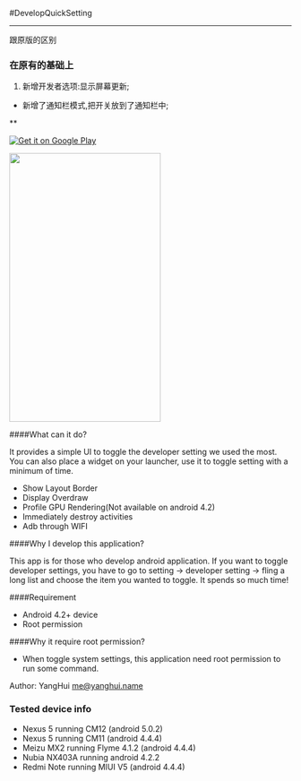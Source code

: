 #DevelopQuickSetting
***
跟原版的区别
### 在原有的基础上
1. 新增开发者选项:显示屏幕更新;
* 新增了通知栏模式,把开关放到了通知栏中;

**



[![Get it on Google Play](http://www.android.com/images/brand/get_it_on_play_logo_small.png)](https://play.google.com/store/apps/details?id=me.yugy.github.developquicksetting)

<img src="https://raw.githubusercontent.com/kyze8439690/DevelopQuickSetting/master/screenshot.png"  width="270" height="480">

####What can it do?

It provides a simple UI to toggle the developer setting we used the most. You can also place a widget on your launcher, use it to toggle setting with a minimum of time.

- Show Layout Border
- Display Overdraw
- Profile GPU Rendering(Not available on android 4.2)
- Immediately destroy activities
- Adb through WIFI

####Why I develop this application?  

This app is for those who develop android application. If you want to toggle developer settings, you have to go to setting -> developer setting -> fling a long list and choose the item you wanted to toggle. It spends so much time! 

####Requirement

- Android 4.2+ device
- Root permission

####Why it require root permission?

- When toggle system settings, this application need root permission to run some command.

Author: YangHui <me@yanghui.name>

### Tested device info  
- Nexus 5 running CM12 (android 5.0.2)
- Nexus 5 running CM11 (android 4.4.4)
- Meizu MX2 running Flyme 4.1.2 (android 4.4.4)
- Nubia NX403A running android 4.2.2
- Redmi Note running MIUI V5 (android 4.4.4)
